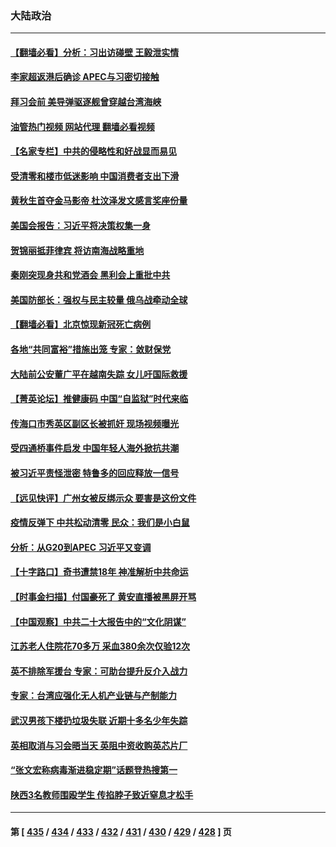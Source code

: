 ### 大陆政治
---
#### [【翻墙必看】分析：习出访碰壁 王毅泄实情](../../pages/ncid277/n13869850.md?11211645) 
#### [李家超返港后确诊 APEC与习密切接触](../../pages/ncid277/n13869849.md?11211645) 
#### [拜习会前 美导弹驱逐舰曾穿越台湾海峡](../../pages/ncid277/n13869825.md?11211645) 
#### [油管热门视频 网站代理 翻墙必看视频](http://138.2.39.72:81/youtube.html?epic-marker?11211645)
#### [【名家专栏】中共的侵略性和好战显而易见](../../pages/ncid277/n13869601.md?11211645) 
#### [受清零和楼市低迷影响 中国消费者支出下滑](../../pages/ncid277/n13869763.md?11211645) 
#### [黄秋生首夺金马影帝 杜汶泽发文感言奖座份量](../../pages/ncid277/n13869722.md?11211645) 
#### [美国会报告：习近平将决策权集一身](../../pages/ncid277/n13868227.md?11211645) 
#### [贺锦丽抵菲律宾 将访南海战略重地](../../pages/ncid277/n13869708.md?11211645) 
#### [秦刚突现身共和党酒会 黑利会上重批中共](../../pages/ncid277/n13869661.md?11211645) 
#### [美国防部长：强权与民主较量 俄乌战牵动全球](../../pages/ncid277/n13869590.md?11211645) 
#### [【翻墙必看】北京惊现新冠死亡病例](../../pages/ncid277/n13869468.md?11211645) 
#### [各地“共同富裕”措施出笼 专家：敛财保党](../../pages/ncid277/n13869393.md?11211645) 
#### [大陆前公安董广平在越南失踪 女儿吁国际救援](../../pages/ncid277/n13869405.md?11211645) 
#### [【菁英论坛】推健康码 中国“自监狱”时代来临](../../pages/ncid277/n13869302.md?11211645) 
#### [传海口市秀英区副区长被抓奸 现场视频曝光](../../pages/ncid277/n13869331.md?11211645) 
#### [受四通桥事件启发 中国年轻人海外掀抗共潮](../../pages/ncid277/n13869264.md?11211645) 
#### [被习近平责怪泄密 特鲁多的回应释放一信号](../../pages/ncid277/n13869336.md?11211645) 
#### [【远见快评】广州女被反绑示众 要害是这份文件](../../pages/ncid277/n13869300.md?11211645) 
#### [疫情反弹下 中共松动清零 民众：我们是小白鼠](../../pages/ncid277/n13869278.md?11211645) 
#### [分析：从G20到APEC 习近平又变调](../../pages/ncid277/n13869256.md?11211645) 
#### [【十字路口】奇书遭禁18年 神准解析中共命运](../../pages/ncid277/n13869175.md?11211645) 
#### [【时事金扫描】付国豪死了 黄安直播被黑屏开骂](../../pages/ncid277/n13869187.md?11211645) 
#### [【中国观察】中共二十大报告中的“文化阴谋”](../../pages/ncid277/n13869142.md?11211645) 
#### [江苏老人住院花70多万 采血380余次仅验12次](../../pages/ncid277/n13869097.md?11211645) 
#### [英不排除军援台 专家：可助台提升反介入战力](../../pages/ncid277/n13869096.md?11211645) 
#### [专家：台湾应强化无人机产业链与产制能力](../../pages/ncid277/n13868971.md?11211645) 
#### [武汉男孩下楼扔垃圾失联 近期十多名少年失踪](../../pages/ncid277/n13869080.md?11211645) 
#### [英相取消与习会晤当天 英阻中资收购英芯片厂](../../pages/ncid277/n13869029.md?11211645) 
#### [“张文宏称病毒渐进稳定期”话题登热搜第一](../../pages/ncid277/n13868956.md?11211645) 
#### [陕西3名教师围殴学生 传掐脖子致近窒息才松手](../../pages/ncid277/n13869026.md?11211645) 

---
#### 第 [ [435](./435.md?11211645) / [434](./434.md?11211645) / [433](./433.md?11211645) / [432](./432.md?11211645) / [431](./431.md?11211645) / [430](./430.md?11211645) / [429](./429.md?11211645) / [428](./428.md?11211645) ] 页
